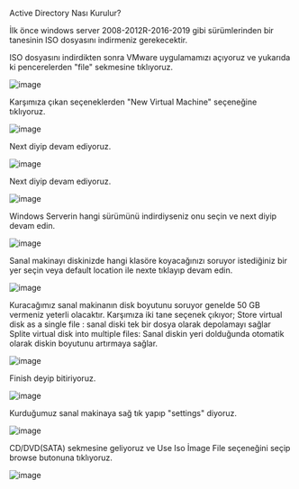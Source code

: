 Active Directory Nası Kurulur?

İlk önce windows server 2008-2012R-2016-2019 gibi sürümlerinden bir tanesinin ISO dosyasını indirmeniz gerekecektir.

ISO dosyasını indirdikten sonra VMware uygulamamızı açıyoruz ve yukarıda ki pencerelerden "file" sekmesine tıklıyoruz.


![image](https://github.com/ugurcomptech/active-directory/assets/133202238/47d4cbfd-47e2-44b7-801b-1296577374d9)

Karşımıza çıkan seçeneklerden "New Virtual Machine" seçeneğine tıklıyoruz.

![image](https://github.com/ugurcomptech/active-directory/assets/133202238/eca2e6aa-fee4-4cb1-a6fb-8346c9029924)

Next diyip devam ediyoruz.

![image](https://github.com/ugurcomptech/active-directory/assets/133202238/dc853958-185f-47cb-8e7f-09054ea3586f)


Next diyip devam ediyoruz.


![image](https://github.com/ugurcomptech/active-directory/assets/133202238/c5b6dc2c-4e14-4220-82a7-acd5f6b28e54)


Windows Serverin hangi sürümünü indirdiyseniz onu seçin ve next diyip devam edin.


![image](https://github.com/ugurcomptech/active-directory/assets/133202238/c854fe79-0433-4e32-a828-871c35692838)


Sanal makinayı diskinizde hangi klasöre koyacağınızı soruyor istediğiniz bir yer seçin veya default location ile nexte tıklayıp devam edin.


![image](https://github.com/ugurcomptech/active-directory/assets/133202238/a5d29ab8-481f-41c2-9cc2-980de3800f05)

Kuracağımız sanal makinanın disk boyutunu soruyor genelde 50 GB vermeniz yeterli olacaktır. Karşımıza iki tane seçenek çıkıyor; 
Store virtual disk as a single file : sanal diski tek bir dosya olarak depolamayı sağlar
Splite virtual disk into multiple files: Sanal diskin yeri dolduğunda otomatik olarak diskin boyutunu artırmaya sağlar.


![image](https://github.com/ugurcomptech/active-directory/assets/133202238/af9dc271-295e-4c47-b629-0a13a2959b2e)

Finish deyip bitiriyoruz.



![image](https://github.com/ugurcomptech/active-directory/assets/133202238/cdb2e14e-fe52-4268-8353-38b8f0c24749)


Kurduğumuz sanal makinaya sağ tık yapıp "settings" diyoruz.


![image](https://github.com/ugurcomptech/active-directory/assets/133202238/1c576eef-e27a-4b47-9a83-bf3cf470fac9)

CD/DVD(SATA) sekmesine geliyoruz ve Use Iso İmage File seçeneğini seçip browse butonuna tıklıyoruz.


![image](https://github.com/ugurcomptech/active-directory/assets/133202238/cb777501-d0c9-491a-a40c-66820cf4c122)


















